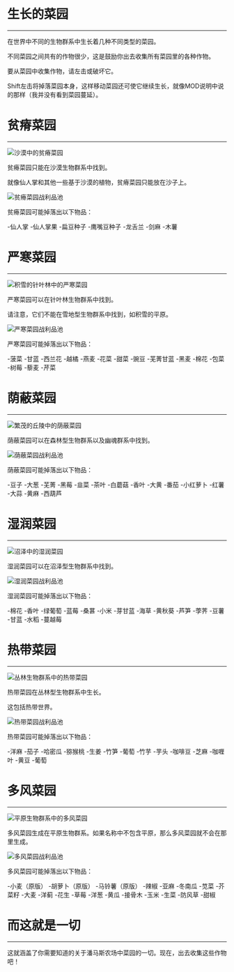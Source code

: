 # 生长的菜园
___

在世界中不同的生物群系中生长着几种不同类型的菜园。

不同菜园之间共有的作物很少，这是鼓励你出去收集所有菜园里的各种作物。

要从菜园中收集作物，请左击或破坏它。

Shift左击将掉落菜园本身，这样移动菜园还可使它继续生长，就像MOD说明中说的那样（我并没有看到菜园蔓延）。

# 贫瘠菜园
___

![沙漠中的贫瘠菜园](aridgarden.png)

贫瘠菜园只能在沙漠生物群系中找到。

就像仙人掌和其他一些基于沙漠的植物，贫瘠菜园只能放在沙子上。

![贫瘠菜园战利品池](aridgardencrops.png)

贫瘠菜园可能掉落出以下物品：

-仙人掌
-仙人掌果
-扁豆种子
-鹰嘴豆种子
-龙舌兰
-剑麻
-木薯

# 严寒菜园
___

![积雪的针叶林中的严寒菜园](frostgarden.png)

严寒菜园可以在针叶林生物群系中找到。

请注意，它们不能在雪地型生物群系中找到，如积雪的平原。

![严寒菜园战利品池](frostgardencrops.png)

严寒菜园可能掉落出以下物品：

-菠菜
-甘蓝
-西兰花
-越橘
-燕麦
-花菜
-甜菜
-豌豆
-芜菁甘蓝
-黑麦
-棉花
-包菜
-树莓
-藜麦
-芹菜

# 荫蔽菜园
___

![繁茂的丘陵中的荫蔽菜园](shadedgarden.png)

荫蔽菜园可以在森林型生物群系以及幽魂群系中找到。

![荫蔽菜园战利品池](shadedgardencrops.png)

荫蔽菜园可能掉落出以下物品：

-豆子
-大葱
-芜菁
-黑莓
-韭菜
-茶叶
-白蘑菇
-香叶
-大黄
-番茄
-小红萝卜
-红薯
-大蒜
-黄麻
-西葫芦

# 湿润菜园
___

![沼泽中的湿润菜园](soggygarden.png)

湿润菜园可以在沼泽型生物群系中找到。

![湿润菜园战利品池](soggygardencrops.png)

湿润菜园可能掉落出以下物品：

-棉花
-香叶
-绿葡萄
-蓝莓
-桑葚
-小米
-芽甘蓝
-海草
-黄秋葵
-芦笋
-荸荠
-豆薯
-甘蓝
-水稻
-蔓越莓

# 热带菜园
___

![丛林生物群系中的热带菜园](tropicalgarden.png)

热带菜园在丛林型生物群系中生长。

这包括热带世界。

![热带菜园战利品池](tropicalgardencrops.png)

热带菜园可能掉落出以下物品：

-洋麻
-茄子
-哈密瓜
-猕猴桃
-生姜
-竹笋
-葡萄
-竹芋
-芋头
-咖啡豆
-芝麻
-咖喱叶
-黄豆
-葡萄

# 多风菜园
___

![平原生物群系中的多风菜园](windygarden.png)

多风菜园生成在平原生物群系。如果名称中不包含平原，那么多风菜园就不会在那里生成。

![多风菜园战利品池](windygardencrops.png)

多风菜园可能掉落出以下物品：

-小麦（原版）
-胡萝卜（原版）
-马铃薯（原版）
-辣椒
-亚麻
-冬南瓜
-苋菜
-芥菜籽
-大麦
-洋蓟
-花生
-草莓
-洋葱
-黄瓜
-接骨木
-玉米
-生菜
-防风草
-甜椒

# 而这就是一切

___

这就涵盖了你需要知道的关于潘马斯农场中菜园的一切。现在，出去收集这些作物吧！





